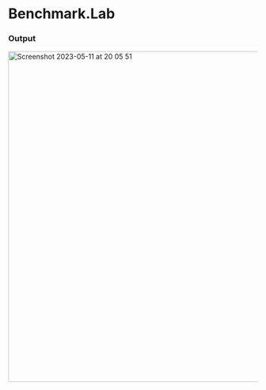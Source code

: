 # Benchmark.Lab

### Output
<img width="669" alt="Screenshot 2023-05-11 at 20 05 51" src="https://github.com/wodsonluiz/Benchmark.Lab/assets/13908258/f50b840b-fca2-4203-931a-4d77945f3cf6">
